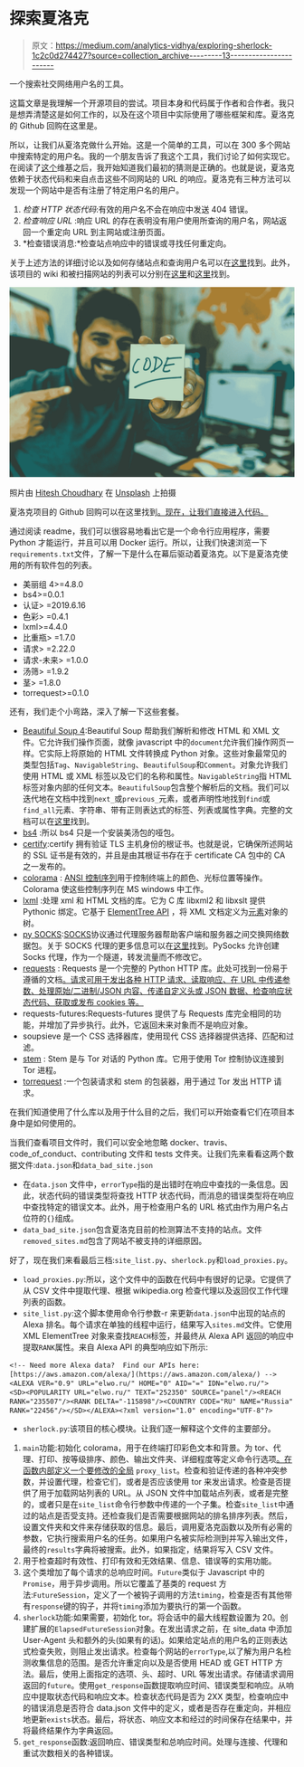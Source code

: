 # 探索夏洛克

> 原文：<https://medium.com/analytics-vidhya/exploring-sherlock-1c2c0d274427?source=collection_archive---------13----------------------->

一个搜索社交网络用户名的工具。

这篇文章是我理解一个开源项目的尝试。项目本身和代码属于作者和合作者。我只是想弄清楚这是如何工作的，以及在这个项目中实际使用了哪些框架和库。夏洛克的 Github 回购在这里是。

所以，让我们从夏洛克做什么开始。这是一个简单的工具，可以在 300 多个网站中搜索特定的用户名。我的一个朋友告诉了我这个工具，我们讨论了如何实现它。在阅读了[这个](https://github.com/sherlock-project/sherlock/wiki/Adding-Sites-To-Sherlock)维基之后，我开始知道我们最初的猜测是正确的。也就是说，夏洛克依赖于状态代码和来自点击这些不同网站的 URL 的响应。夏洛克有三种方法可以发现一个网站中是否有注册了特定用户名的用户。

1.  *检查 HTTP 状态代码*:有效的用户名不会在响应中发送 404 错误。
2.  *检查响应 URL* :响应 URL 的存在表明没有用户使用所查询的用户名，网站返回一个重定向 URL 到主网站或注册页面。
3.  *检查错误消息:*检查站点响应中的错误或寻找任何重定向。

关于上述方法的详细讨论以及如何存储站点和查询用户名可以在[这里](https://github.com/sherlock-project/sherlock/wiki/Adding-Sites-To-Sherlock)找到。此外，该项目的 wiki 和被扫描网站的列表可以分别在[这里](https://github.com/sherlock-project/sherlock/wiki)和[这里](https://github.com/sherlock-project/sherlock/blob/master/sites.md)找到。

![](img/f6004d80797cf60a36be9061f17c4e94.png)

照片由 [Hitesh Choudhary](https://unsplash.com/@hiteshchoudhary?utm_source=medium&utm_medium=referral) 在 [Unsplash](https://unsplash.com?utm_source=medium&utm_medium=referral) 上拍摄

夏洛克项目的 Github 回购可以在这里找到[。现在，让我们直接进入代码。](https://github.com/sherlock-project/sherlock)

通过阅读 readme，我们可以很容易地看出它是一个命令行应用程序，需要 Python 才能运行，并且可以用 Docker 运行。所以，让我们快速浏览一下`requirements.txt`文件，了解一下是什么在幕后驱动着夏洛克。以下是夏洛克使用的所有软件包的列表。

*   美丽组 4>=4.8.0
*   bs4>=0.0.1
*   认证> =2019.6.16
*   色彩> =0.4.1
*   lxml>=4.4.0
*   比重瓶> =1.7.0
*   请求> =2.22.0
*   请求-未来> =1.0.0
*   汤筛> =1.9.2
*   茎> =1.8.0
*   torrequest>=0.1.0

还有，我们走个小弯路，深入了解一下这些套餐。

*   [Beautiful Soup 4](https://pypi.org/project/beautifulsoup4/):Beautiful Soup 帮助我们解析和修改 HTML 和 XML 文件。它允许我们操作页面，就像 javascript 中的`document`允许我们操作网页一样。它实际上将原始的 HTML 文件转换成 Python 对象。这些对象最常见的类型包括`Tag`、`NavigableString`、`BeautifulSoup`和`Comment`。对象允许我们使用 HTML 或 XML 标签以及它们的名称和属性。`NavigableString`指 HTML 标签对象内部的任何文本。`BeautifulSoup`包含整个解析后的文档。我们可以迭代地在文档中找到`next_`或`previous_`元素，或者声明性地找到`find`或`find_all`元素、字符串、带有正则表达式的标签、列表或属性字典。完整的文档可以在[这里](https://www.crummy.com/software/BeautifulSoup/bs4/doc/)找到。
*   [bs4](https://pypi.org/project/bs4/) :所以 bs4 只是一个安装美汤包的哑包。
*   [certify](https://pypi.org/project/certifi/):certify 拥有验证 TLS 主机身份的根证书。也就是说，它确保所述网站的 SSL 证书是有效的，并且是由其根证书存在于 certificate CA 包中的 CA 之一发布的。
*   [colorama](https://pypi.org/project/colorama/) : [ANSI 控制序列](https://en.wikipedia.org/wiki/ANSI_escape_code)用于控制终端上的颜色、光标位置等操作。Colorama 使这些控制序列在 MS windows 中工作。
*   [lxml](https://pypi.org/project/lxml/) :处理 xml 和 HTML 文档的库。它为 C 库 libxml2 和 libxslt 提供 Pythonic 绑定。它基于 [ElementTree API](http://effbot.org/zone/element-index.htm) ，将 XML 文档定义为[元素](http://effbot.org/zone/element.htm)对象的树。
*   [py SOCKS](https://pypi.org/project/PySocks/):[SOCKS](https://en.wikipedia.org/wiki/SOCKS)协议通过代理服务器帮助客户端和服务器之间交换网络数据包。关于 SOCKS 代理的更多信息可以在[这里](https://securityintelligence.com/posts/socks-proxy-primer-what-is-socks5-and-why-should-you-use-it/)找到。PySocks 允许创建 Socks 代理，作为一个隧道，转发流量而不修改它。
*   [requests](https://pypi.org/project/requests/) : Requests 是一个完整的 Python HTTP 库。此处可找到一份易于遵循的文档[。请求可用于发出各种 HTTP 请求、读取响应、在 URL 中传递参数、处理原始/二进制/JSON 内容、传递自定义头或 JSON 数据、检查响应状态代码、获取或发布 cookies 等。](https://2.python-requests.org/en/master/user/quickstart/)
*   requests-futures:Requests-futures 提供了与 Requests 库完全相同的功能，并增加了异步执行。此外，它返回未来对象而不是响应对象。
*   soupsieve 是一个 CSS 选择器库，使用现代 CSS 选择器提供选择、匹配和过滤。
*   [stem](https://stem.torproject.org/index.html) : Stem 是与 Tor 对话的 Python 库。它用于使用 Tor 控制协议连接到 Tor 进程。
*   [torrequest](https://github.com/erdiaker/torrequest) :一个包装请求和 stem 的包装器，用于通过 Tor 发出 HTTP 请求。

在我们知道使用了什么库以及用于什么目的之后，我们可以开始查看它们在项目本身中是如何使用的。

当我们查看项目文件时，我们可以安全地忽略 docker、travis、code_of_conduct、contributing 文件和 tests 文件夹。让我们先来看看这两个数据文件:`data.json`和`data_bad_site.json`

*   在`data.json` 文件中，`errorType`指的是出错时在响应中查找的一条信息。因此，状态代码的错误类型将查找 HTTP 状态代码，而消息的错误类型将在响应中查找特定的错误文本。此外，用于检查用户名的 URL 格式由作为用户名占位符的`{}`组成。
*   `data_bad_site.json`包含夏洛克目前的检测算法不支持的站点。文件`removed_sites.md`包含了网站不被支持的详细原因。

好了，现在我们来看最后三档:`site_list.py`、`sherlock.py`和`load_proxies.py`。

*   `load_proxies.py`:所以，这个文件中的函数在代码中有很好的记录。它提供了从 CSV 文件中提取代理、根据 wikipedia.org 检查代理以及返回仅工作代理列表的函数。
*   `site_list.py`:这个脚本使用命令行参数-r 来更新`data.json`中出现的站点的 Alexa 排名。每个请求在单独的线程中运行，结果写入`sites.md`文件。它使用 XML ElementTree 对象来查找`REACH`标签，并最终从 Alexa API 返回的响应中提取`RANK`属性。来自 Alexa API 的典型响应如下所示:

```
<!-- Need more Alexa data?  Find our APIs here: [https://aws.amazon.com/alexa/](https://aws.amazon.com/alexa/) -->
<ALEXA VER="0.9" URL="elwo.ru/" HOME="0" AID="=" IDN="elwo.ru/">
<SD><POPULARITY URL="elwo.ru/" TEXT="252350" SOURCE="panel"/><REACH RANK="235507"/><RANK DELTA="-115898"/><COUNTRY CODE="RU" NAME="Russia" RANK="22456"/></SD></ALEXA><?xml version="1.0" encoding="UTF-8"?>
```

*   `sherlock.py`:该项目的核心模块。让我们逐一解释这个文件的主要部分。

1.  `main`功能:初始化 colorama，用于在终端打印彩色文本和背景。为 tor、代理、打印、按等级排序、颜色、输出文件夹、详细程度等定义命令行选项[。在函数内部定义一个要修改的](https://docs.python.org/dev/library/argparse.html)[全局](https://www.geeksforgeeks.org/global-keyword-in-python/) `proxy_list`。检查和验证传递的各种冲突参数，并设置代理，检查它们，或者是否应该使用 tor 来发出请求。检查是否提供了用于加载网站列表的 URL。从 JSON 文件中加载站点列表，或者是完整的，或者只是在`site_list`命令行参数中传递的一个子集。检查`site_list`中通过的站点是否受支持。还检查我们是否需要根据网站的排名排序列表。然后，设置文件夹和文件来存储获取的信息。最后，调用夏洛克函数以及所有必需的参数，它执行搜索用户名的任务。如果用户名被实际检测到并写入输出文件，最终的`results`字典将被搜索。此外，如果指定，结果将写入 CSV 文件。
2.  用于检查超时有效性、打印有效和无效结果、信息、错误等的实用功能。
3.  这个类增加了每个请求的总响应时间。`Future`类似于 Javascript 中的`Promise`，用于异步调用。所以它覆盖了基类的 request 方法:`FutureSession`，定义了一个被钩子调用的方法`timing`，检查是否有其他带有`response`键的钩子，并将`timing`添加为要执行的第一个函数。
4.  `sherlock`功能:如果需要，初始化 tor。将会话中的最大线程数设置为 20。创建扩展的`ElapsedFutureSession`对象。在发出请求之前，在 site_data 中添加 User-Agent 头和额外的头(如果有的话)。如果给定站点的用户名的正则表达式检查失败，则阻止发出请求。检查每个网站的`errorType`,以了解为用户名检测收集信息的范围。是否允许重定向以及是否使用 HEAD 或 GET HTTP 方法。最后，使用上面指定的选项、头、超时、URL 等发出请求。存储请求调用返回的`future`。使用`get_response`函数提取响应时间、错误类型和响应。从响应中提取状态代码和响应文本。检查状态代码是否为 2XX 类型，检查响应中的错误消息是否符合 data.json 文件中的定义，或者是否存在重定向，并相应地更新`exists`状态。最后，将状态、响应文本和经过的时间保存在结果中，并将最终结果作为字典返回。
5.  `get_response`函数:返回响应、错误类型和总响应时间。处理与连接、代理和重试次数相关的各种错误。